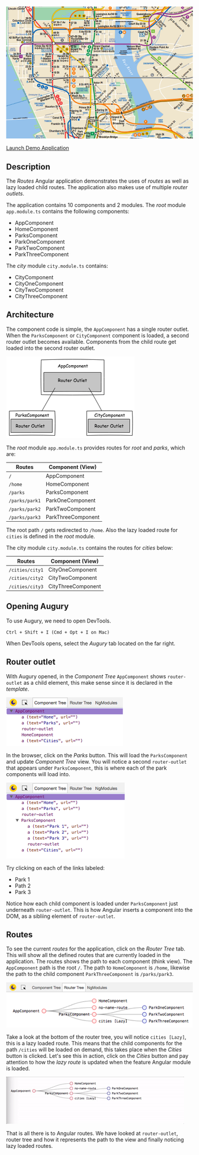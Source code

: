 ![Image NYC Metro](images/routes-nyc.png)

[Launch Demo Application](https://augury.angular.io/examples/routes/app/)

## Description

The _Routes_ Angular application demonstrates the uses of _routes_ as well as lazy loaded child routes. The application also makes use of multiple _router outlets_.

The application contains 10 components and 2 modules. The _root_ module `app.module.ts` contains the following components:

* AppComponent
* HomeComponent
* ParksComponent
* ParkOneComponent
* ParkTwoComponent
* ParkThreeComponent

The _city_ module `city.module.ts` contains:

* CityComponent
* CityOneComponent
* CityTwoComponent
* CityThreeComponent

## Architecture

The component code is simple, the `AppComponent` has a single router outlet. When the `ParksComponent` or `CityComponent` component is loaded, a second router outlet becomes available. Components from the child route get loaded into the second router outlet.

<img src="images/router-outlet.png">

The _root_ module `app.module.ts` provides routes for _root_ and _parks_, which are:

Routes|Component (View)
------|---------
`/`|AppComponent
`/home`|HomeComponent
`/parks`|ParksComponent
`/parks/park1`|ParkOneComponent
`/parks/park2`|ParkTwoComponent
`/parks/park3`|ParkThreeComponent

The root path `/` gets redirected to `/home`. Also the lazy loaded route for `cities` is defined in the _root_ module.

The city module `city.module.ts` contains the routes for _cities_ below:

Routes|Component (View)
------|---------
`/cities/city1`|CityOneComponent
`/cities/city2`|CityTwoComponent
`/cities/city3`|CityThreeComponent

## Opening Augury

To use Augury, we need to open DevTools.

```
Ctrl + Shift + I (Cmd + Opt + I on Mac)
```

When DevTools opens, select the _Augury_ tab located on the far right.

## Router outlet

With Augury opened, in the _Component Tree_ `AppComponent` shows `router-outlet` as a child element, this make sense since it is declared in the _template_.

![Image Component Tree](images/routes-ct.png)

In the browser, click on the _Parks_ button. This will load the `ParksComponent` and update _Component Tree_ view. You will notice a second `router-outlet` that appears under `ParksComponent`, this is where each of the park components will load into.

![Images Routes Parks](images/routes-parks.png)

Try clicking on each of the links labeled:

* Park 1
* Path 2
* Park 3

Notice how each child component is loaded under `ParksComponent` just underneath `router-outlet`. This is how Angular inserts a component into the DOM, as a sibliing element of `router-outlet`.

## Routes

To see the current _routes_ for the application, click on the _Router Tree_ tab. This will show all the defined routes that are currently loaded in the application. The routes shows the path to each component (think view). The `AppComponent` path is the root `/`. The path to `HomeComponent` is `/home`, likewise the path to the child component `ParkThreeComponent` is `/parks/park3`.

![Image Route tree](images/routes-router-tree.png)

Take a look at the bottom of the router tree, you will notice `cities [Lazy]`, this is a lazy loaded route. This means that the child components for the path `/cities` will be loaded on demand, this takes place when the _Cities_ button is clicked. Let's see this in action, click on the _Cities_ button and pay attention to how the _lazy route_ is updated when the feature Angular module is loaded.

![Image Lazy routes](images/routes-lazy.gif)

That is all there is to Angular routes. We have looked at `router-outlet`, router tree and how it represents the path to the view and finally noticing lazy loaded routes.